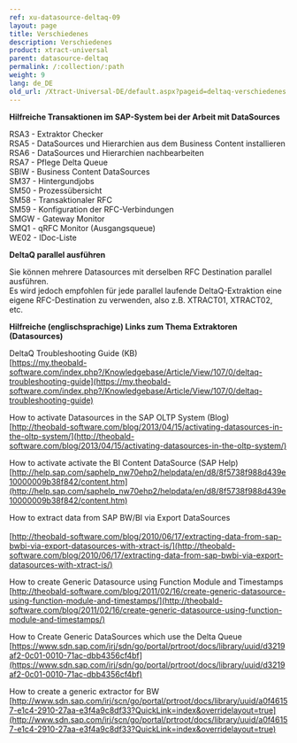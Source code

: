 ```yaml
---
ref: xu-datasource-deltaq-09
layout: page
title: Verschiedenes
description: Verschiedenes
product: xtract-universal
parent: datasource-deltaq
permalink: /:collection/:path
weight: 9
lang: de_DE
old_url: /Xtract-Universal-DE/default.aspx?pageid=deltaq-verschiedenes
---
```


**Hilfreiche Transaktionen im SAP-System bei der Arbeit mit DataSources**

RSA3 - Extraktor Checker <br>
RSA5 - DataSources und Hierarchien aus dem Business Content installieren<br>
RSA6 - DataSources und Hierarchien nachbearbeiten<br>
RSA7 - Pflege Delta Queue<br>
SBIW - Business Content DataSources<br>
SM37 - Hintergundjobs<br>
SM50 - Prozessübersicht<br>
SM58 - Transaktionaler RFC<br>
SM59 - Konfiguration der RFC-Verbindungen<br>
SMGW - Gateway Monitor<br>
SMQ1 - qRFC Monitor (Ausgangsqueue)<br>
WE02 - IDoc-Liste


**DeltaQ parallel ausführen**

Sie können mehrere Datasources mit derselben RFC Destination parallel ausführen.<br>
Es wird jedoch empfohlen für jede parallel laufende DeltaQ-Extraktion eine eigene RFC-Destination zu verwenden, also z.B. XTRACT01, XTRACT02, etc.


**Hilfreiche (englischsprachige) Links zum Thema Extraktoren (Datasources)** 

DeltaQ Troubleshooting Guide (KB)<br>
[https://my.theobald-software.com/index.php?/Knowledgebase/Article/View/107/0/deltaq-troubleshooting-guide](https://my.theobald-software.com/index.php?/Knowledgebase/Article/View/107/0/deltaq-troubleshooting-guide) 

How to activate Datasources in the SAP OLTP System (Blog)<br>
[http://theobald-software.com/blog/2013/04/15/activating-datasources-in-the-oltp-system/](http://theobald-software.com/blog/2013/04/15/activating-datasources-in-the-oltp-system/)

How to activate activate the BI Content DataSource (SAP Help)<br>
[http://help.sap.com/saphelp_nw70ehp2/helpdata/en/d8/8f5738f988d439e10000009b38f842/content.htm](http://help.sap.com/saphelp_nw70ehp2/helpdata/en/d8/8f5738f988d439e10000009b38f842/content.htm) 

How to extract data from SAP BW/BI via Export DataSources<br>  
[http://theobald-software.com/blog/2010/06/17/extracting-data-from-sap-bwbi-via-export-datasources-with-xtract-is/](http://theobald-software.com/blog/2010/06/17/extracting-data-from-sap-bwbi-via-export-datasources-with-xtract-is/)

How to create Generic Datasource using Function Module and Timestamps<br>
[http://theobald-software.com/blog/2011/02/16/create-generic-datasource-using-function-module-and-timestamps/](http://theobald-software.com/blog/2011/02/16/create-generic-datasource-using-function-module-and-timestamps/) 

How to Create Generic DataSources which use the Delta Queue<br>
[https://www.sdn.sap.com/irj/sdn/go/portal/prtroot/docs/library/uuid/d3219af2-0c01-0010-71ac-dbb4356cf4bf](https://www.sdn.sap.com/irj/sdn/go/portal/prtroot/docs/library/uuid/d3219af2-0c01-0010-71ac-dbb4356cf4bf)

How to create a generic extractor for BW <br>
[http://www.sdn.sap.com/irj/scn/go/portal/prtroot/docs/library/uuid/a0f46157-e1c4-2910-27aa-e3f4a9c8df33?QuickLink=index&overridelayout=true](http://www.sdn.sap.com/irj/scn/go/portal/prtroot/docs/library/uuid/a0f46157-e1c4-2910-27aa-e3f4a9c8df33?QuickLink=index&overridelayout=true)
